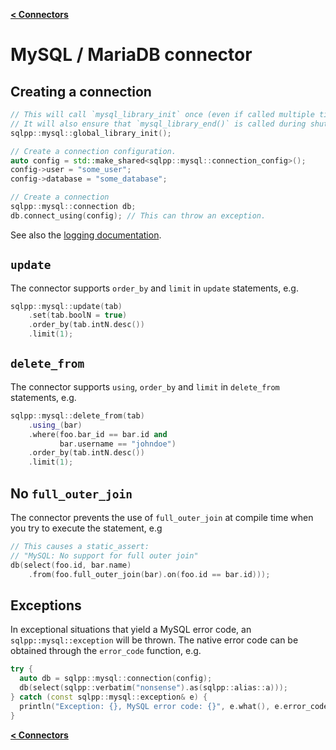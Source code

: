 [**\< Connectors**](/docs/connectors.md)

# MySQL / MariaDB connector

## Creating a connection

```c++
// This will call `mysql_library_init` once (even if called multiple times).
// It will also ensure that `mysql_library_end()` is called during shutdown.
sqlpp::mysql::global_library_init();

// Create a connection configuration.
auto config = std::make_shared<sqlpp::mysql::connection_config>();
config->user = "some_user";
config->database = "some_database";

// Create a connection
sqlpp::mysql::connection db;
db.connect_using(config); // This can throw an exception.
```

See also the [logging documentation](/docs/logging.md).

## `update`

The connector supports `order_by` and `limit` in `update` statements, e.g.

```c++
sqlpp::mysql::update(tab)
    .set(tab.boolN = true)
    .order_by(tab.intN.desc())
    .limit(1);
```

## `delete_from`

The connector supports `using`, `order_by` and `limit` in `delete_from` statements, e.g.

```c++
sqlpp::mysql::delete_from(tab)
    .using_(bar)
    .where(foo.bar_id == bar.id and
           bar.username == "johndoe")
    .order_by(tab.intN.desc())
    .limit(1);
```

## No `full_outer_join`

The connector prevents the use of `full_outer_join` at compile time when you try to execute the statement, e.g

```c++
// This causes a static_assert:
// "MySQL: No support for full outer join"
db(select(foo.id, bar.name)
    .from(foo.full_outer_join(bar).on(foo.id == bar.id)));
```

## Exceptions

In exceptional situations that yield a MySQL error code, an `sqlpp::mysql::exception` will be thrown. The native
error code can be obtained through the `error_code` function, e.g.

```c++
try {
  auto db = sqlpp::mysql::connection(config);
  db(select(sqlpp::verbatim("nonsense").as(sqlpp::alias::a)));
} catch (const sqlpp::mysql::exception& e) {
  println("Exception: {}, MySQL error code: {}", e.what(), e.error_code());
}
```

[**\< Connectors**](/docs/connectors.md)

